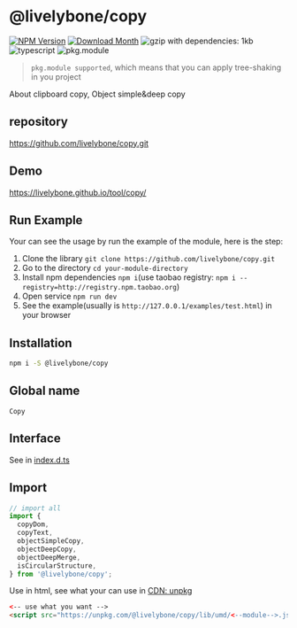 # @livelybone/copy
[![NPM Version](http://img.shields.io/npm/v/@livelybone/copy.svg?style=flat-square)](https://www.npmjs.com/package/@livelybone/copy)
[![Download Month](http://img.shields.io/npm/dm/@livelybone/copy.svg?style=flat-square)](https://www.npmjs.com/package/@livelybone/copy)
![gzip with dependencies: 1kb](https://img.shields.io/badge/gzip--with--dependencies-1kb-brightgreen.svg "gzip with dependencies: 1kb")
![typescript](https://img.shields.io/badge/typescript-supported-blue.svg "typescript")
![pkg.module](https://img.shields.io/badge/pkg.module-supported-blue.svg "pkg.module")

> `pkg.module supported`, which means that you can apply tree-shaking in you project

About clipboard copy, Object simple&deep copy

## repository
https://github.com/livelybone/copy.git

## Demo
https://livelybone.github.io/tool/copy/

## Run Example
Your can see the usage by run the example of the module, here is the step:

1. Clone the library `git clone https://github.com/livelybone/copy.git`
2. Go to the directory `cd your-module-directory`
3. Install npm dependencies `npm i`(use taobao registry: `npm i --registry=http://registry.npm.taobao.org`)
4. Open service `npm run dev`
5. See the example(usually is `http://127.0.0.1/examples/test.html`) in your browser

## Installation
```bash
npm i -S @livelybone/copy
```

## Global name
`Copy`

## Interface
See in [index.d.ts](./index.d.ts)

## Import
```js
// import all
import {
  copyDom,
  copyText,
  objectSimpleCopy,
  objectDeepCopy,
  objectDeepMerge,
  isCircularStructure,
} from '@livelybone/copy';
```

Use in html, see what your can use in [CDN: unpkg](https://unpkg.com/@livelybone/copy/lib/umd/)
```html
<-- use what you want -->
<script src="https://unpkg.com/@livelybone/copy/lib/umd/<--module-->.js"></script>
```
